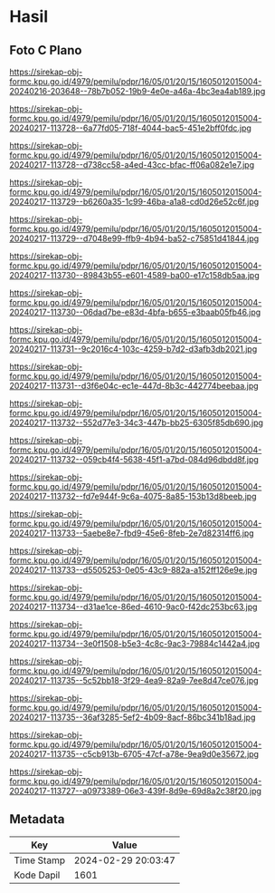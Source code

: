 # Hasil

## Foto C Plano

https://sirekap-obj-formc.kpu.go.id/4979/pemilu/pdpr/16/05/01/20/15/1605012015004-20240216-203648--78b7b052-19b9-4e0e-a46a-4bc3ea4ab189.jpg

https://sirekap-obj-formc.kpu.go.id/4979/pemilu/pdpr/16/05/01/20/15/1605012015004-20240217-113728--6a77fd05-718f-4044-bac5-451e2bff0fdc.jpg

https://sirekap-obj-formc.kpu.go.id/4979/pemilu/pdpr/16/05/01/20/15/1605012015004-20240217-113728--d738cc58-a4ed-43cc-bfac-ff06a082e1e7.jpg

https://sirekap-obj-formc.kpu.go.id/4979/pemilu/pdpr/16/05/01/20/15/1605012015004-20240217-113729--b6260a35-1c99-46ba-a1a8-cd0d26e52c6f.jpg

https://sirekap-obj-formc.kpu.go.id/4979/pemilu/pdpr/16/05/01/20/15/1605012015004-20240217-113729--d7048e99-ffb9-4b94-ba52-c75851d41844.jpg

https://sirekap-obj-formc.kpu.go.id/4979/pemilu/pdpr/16/05/01/20/15/1605012015004-20240217-113730--89843b55-e601-4589-ba00-e17c158db5aa.jpg

https://sirekap-obj-formc.kpu.go.id/4979/pemilu/pdpr/16/05/01/20/15/1605012015004-20240217-113730--06dad7be-e83d-4bfa-b655-e3baab05fb46.jpg

https://sirekap-obj-formc.kpu.go.id/4979/pemilu/pdpr/16/05/01/20/15/1605012015004-20240217-113731--9c2016c4-103c-4259-b7d2-d3afb3db2021.jpg

https://sirekap-obj-formc.kpu.go.id/4979/pemilu/pdpr/16/05/01/20/15/1605012015004-20240217-113731--d3f6e04c-ec1e-447d-8b3c-442774beebaa.jpg

https://sirekap-obj-formc.kpu.go.id/4979/pemilu/pdpr/16/05/01/20/15/1605012015004-20240217-113732--552d77e3-34c3-447b-bb25-6305f85db690.jpg

https://sirekap-obj-formc.kpu.go.id/4979/pemilu/pdpr/16/05/01/20/15/1605012015004-20240217-113732--059cb4f4-5638-45f1-a7bd-084d96dbdd8f.jpg

https://sirekap-obj-formc.kpu.go.id/4979/pemilu/pdpr/16/05/01/20/15/1605012015004-20240217-113732--fd7e944f-9c6a-4075-8a85-153b13d8beeb.jpg

https://sirekap-obj-formc.kpu.go.id/4979/pemilu/pdpr/16/05/01/20/15/1605012015004-20240217-113733--5aebe8e7-fbd9-45e6-8feb-2e7d82314ff6.jpg

https://sirekap-obj-formc.kpu.go.id/4979/pemilu/pdpr/16/05/01/20/15/1605012015004-20240217-113733--d5505253-0e05-43c9-882a-a152ff126e9e.jpg

https://sirekap-obj-formc.kpu.go.id/4979/pemilu/pdpr/16/05/01/20/15/1605012015004-20240217-113734--d31ae1ce-86ed-4610-9ac0-f42dc253bc63.jpg

https://sirekap-obj-formc.kpu.go.id/4979/pemilu/pdpr/16/05/01/20/15/1605012015004-20240217-113734--3e0f1508-b5e3-4c8c-9ac3-79884c1442a4.jpg

https://sirekap-obj-formc.kpu.go.id/4979/pemilu/pdpr/16/05/01/20/15/1605012015004-20240217-113735--5c52bb18-3f29-4ea9-82a9-7ee8d47ce076.jpg

https://sirekap-obj-formc.kpu.go.id/4979/pemilu/pdpr/16/05/01/20/15/1605012015004-20240217-113735--36af3285-5ef2-4b09-8acf-86bc341b18ad.jpg

https://sirekap-obj-formc.kpu.go.id/4979/pemilu/pdpr/16/05/01/20/15/1605012015004-20240217-113735--c5cb913b-6705-47cf-a78e-9ea9d0e35672.jpg

https://sirekap-obj-formc.kpu.go.id/4979/pemilu/pdpr/16/05/01/20/15/1605012015004-20240217-113727--a0973389-06e3-439f-8d9e-69d8a2c38f20.jpg


## Metadata

| Key        | Value               |
| ---------- | ------------------- |
| Time Stamp | 2024-02-29 20:03:47 |
| Kode Dapil | 1601                |



